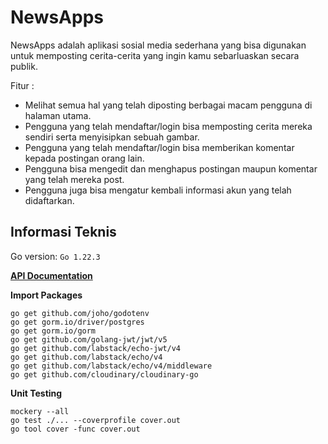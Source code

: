 # NewsApps

NewsApps adalah aplikasi sosial media sederhana yang bisa digunakan untuk memposting cerita-cerita yang ingin kamu sebarluaskan secara publik.

Fitur :
- Melihat semua hal yang telah diposting berbagai macam pengguna di halaman utama.
- Pengguna yang telah mendaftar/login bisa memposting cerita mereka sendiri serta menyisipkan sebuah gambar.
- Pengguna yang telah mendaftar/login bisa memberikan komentar kepada postingan orang lain.
- Pengguna bisa mengedit dan menghapus postingan maupun komentar yang telah mereka post.
- Pengguna juga bisa mengatur kembali informasi akun yang telah didaftarkan.

## Informasi Teknis

Go version: `Go 1.22.3`

**[API Documentation](https://app.swaggerhub.com/apis/HAFIZDARMAWAN1996/NewsApp/1.0.0)**

**Import Packages**
```
go get github.com/joho/godotenv
go get gorm.io/driver/postgres
go get gorm.io/gorm
go get github.com/golang-jwt/jwt/v5
go get github.com/labstack/echo-jwt/v4
go get github.com/labstack/echo/v4
go get github.com/labstack/echo/v4/middleware
go get github.com/cloudinary/cloudinary-go
```

**Unit Testing**
```
mockery --all
go test ./... --coverprofile cover.out
go tool cover -func cover.out
```

